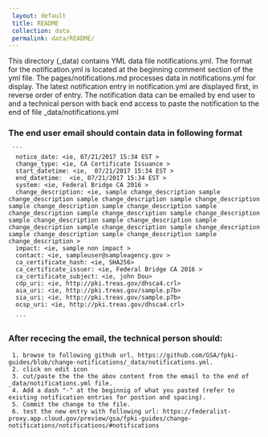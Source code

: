 ```yaml
---		
 layout: default		
 title: README		
 collection: data		
 permalink: data/README/		
---		
```


 This directory (_data) contains YML data file notifications.yml. The format for the notification.yml is located at the beginning comment section of the yml file. The pages/notifications.md processes data in notifications.yml	for display.	The latest notification entry in notification.yml are displayed first, in reverse order of entry. The notification data can be emailed by end user to <email> and a technical person with back end access to paste the notification to the end of file _data/notifications.yml
 
 ### The end user email should contain data in following format
 
     ```
      notice_date: <ie, 07/21/2017 15:34 EST >
      change_type: <ie, CA Certificate Issuance >
      start_datetime: <ie,  07/21/2017 15:34 EST >
      end_datetime:  <ie, 07/21/2017 15:34 EST >
      system: <ie, Federal Bridge CA 2016 >
      change_description: <ie, sample change_description sample change_description sample change_description sample change_description sample change_description sample change_description sample change_description sample change_description sample change_description sample change_description sample change_description sample change_description sample change_description sample change_description sample change_description sample change_description sample change_description >
      impact: <ie, sample non impact >
      contact: <ie, sampleuser@sampleagency.gov >
      ca_certificate_hash: <ie, SHA256>
      ca_certificate_issuer: <ie, Federal Bridge CA 2016 >
      ca_certificate_subject: <ie, john Dou>
      cdp_uri: <ie, http://pki.treas.gov/dhsca4.crl>
      aia_uri: <ie, http://pki.treas.gov/sample.p7b>
      sia_uri: <ie, http://pki.treas.gov/sample.p7b>
      ocsp_uri: <ie, http://pki.treas.gov/dhsca4.crl>    
      
      ```
     
### After rececing the email, the technical person should:
     
     1. browse to following github url, https://github.com/GSA/fpki-guides/blob/change-notifications/_data/notifications.yml. 
     2. click on edit icon
     3. cut/paste the the the abov content from the email to the end of _data/notifications.yml file. 
     4. Add a dash "-" at the beginnig of what you pasted (refer to existing notification entries for postion and spacing).
     5. Commit the change to the file.
     6. test the new entry with following url: https://federalist-proxy.app.cloud.gov/preview/gsa/fpki-guides/change-notifications/notifications/#notifications
     
 
